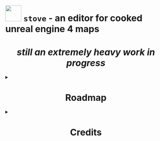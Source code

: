 # <img src="assets/pot.ico" width="50" /> `stove` - an editor for cooked unreal engine 4 maps

*<h1 align="center">still an extremely heavy work in progress</h1>*

<details>
<summary><h1 align="center">Roadmap</h1></summary>

### Basic functionality
- [x] save and open unreal map files of any version
- [x] display a selectable list of actors
- [x] allow editing all of an actor's transforms
- [x] render each actor as a cube/sprite in a 3d scene
- [x] walk around the scene with an unreal-editor-style camera
- [x] duplicate actors in the same map
- [x] transplant actors from a different map
- [x] edit the properties of actors and their components
- [ ] insert default values (properties left as default are cut from the map)
### Convenience
- [ ] undo and redo any action
- [ ] actor deletion
- [ ] can move actors in the viewport instead of in the properties
- [ ] multiple selection (requires above to be useful)
- [ ] searching functionality
### Low Priority
- [ ] display the mesh/sprite of an actor and their components rather than a cube
- [ ] discord RPC (show your internet friends what you're doing)
</details>

<details>
<summary><h1 align="center">Credits</h1></summary>

- [localcc](https://github.com/localcc) for their [rust rewrite](https://github.com/AstroTechies/unrealmodding/tree/main/unreal_asset) of [UAssetAPI](https://github.com/atenfyr/UAssetAPI) and [atenfyr](https://github.com/atenfyr) for creating [UAssetAPI](https://github.com/atenfyr/UAssetAPI) in the first place
- [fedor](https://github.com/not-fl3) and [emilk](https://github.com/emilk) for their minimal yet easy-to-use [miniquad](https://crates.io/crates/miniquad) and [egui](https://crates.io/crates/egui) crates
- [LongerWarrior](https://github.com/LongerWarrior) for pointing out everything I was missing in the actor duplication code
</details>